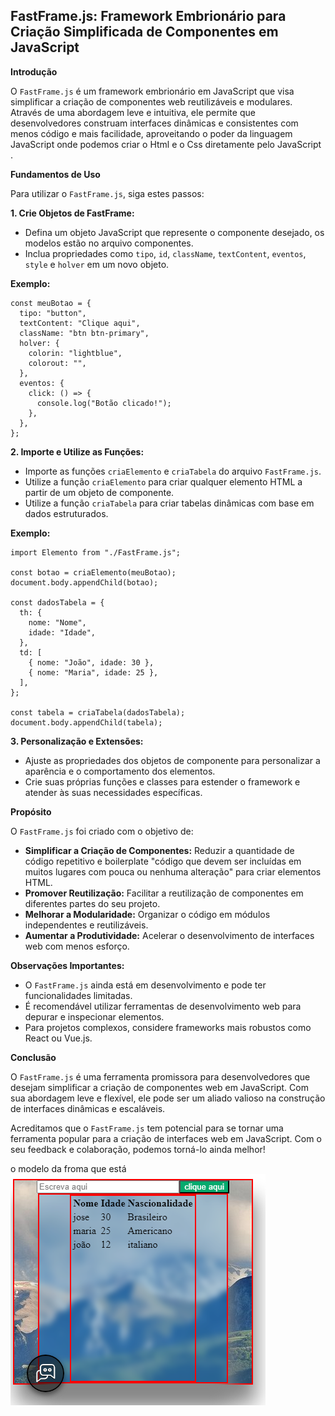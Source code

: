 
## FastFrame.js: Framework Embrionário para Criação Simplificada de Componentes em JavaScript

**Introdução**

O `FastFrame.js` é um framework embrionário em JavaScript que visa simplificar a criação de componentes web reutilizáveis e modulares. Através de uma abordagem leve e intuitiva, ele permite que desenvolvedores construam interfaces dinâmicas e consistentes com menos código e mais facilidade, aproveitando o poder da linguagem JavaScript onde podemos criar o Html e o Css diretamente pelo JavaScript .

**Fundamentos de Uso**

Para utilizar o `FastFrame.js`, siga estes passos:

**1. Crie Objetos de FastFrame:**

-   Defina um objeto JavaScript que represente o componente desejado, os modelos estão no arquivo componentes.
-   Inclua propriedades como `tipo`, `id`, `className`, `textContent`, `eventos`, `style` e `holver` em um novo objeto.

**Exemplo:**

```
const meuBotao = {
  tipo: "button",
  textContent: "Clique aqui",
  className: "btn btn-primary",
  holver: {
    colorin: "lightblue",
    colorout: "",
  },
  eventos: {
    click: () => {
      console.log("Botão clicado!");
    },
  },
};

```

**2. Importe e Utilize as Funções:**

-   Importe as funções `criaElemento` e `criaTabela` do arquivo `FastFrame.js`.
-   Utilize a função `criaElemento` para criar qualquer elemento HTML a partir de um objeto de componente.
-   Utilize a função `criaTabela` para criar tabelas dinâmicas com base em dados estruturados.

**Exemplo:**

```
import Elemento from "./FastFrame.js";

const botao = criaElemento(meuBotao);
document.body.appendChild(botao);

const dadosTabela = {
  th: {
    nome: "Nome",
    idade: "Idade",
  },
  td: [
    { nome: "João", idade: 30 },
    { nome: "Maria", idade: 25 },
  ],
};

const tabela = criaTabela(dadosTabela);
document.body.appendChild(tabela);

```

**3. Personalização e Extensões:**

-   Ajuste as propriedades dos objetos de componente para personalizar a aparência e o comportamento dos elementos.
-   Crie suas próprias funções e classes para estender o framework e atender às suas necessidades específicas.

**Propósito**

O `FastFrame.js` foi criado com o objetivo de:

-   **Simplificar a Criação de Componentes:** Reduzir a quantidade de código repetitivo e boilerplate "código que devem ser incluídas em muitos lugares com pouca ou nenhuma alteração" para criar elementos HTML.
-   **Promover Reutilização:** Facilitar a reutilização de componentes em diferentes partes do seu projeto.
-   **Melhorar a Modularidade:** Organizar o código em módulos independentes e reutilizáveis.
-   **Aumentar a Produtividade:** Acelerar o desenvolvimento de interfaces web com menos esforço.

**Observações Importantes:**

-   O `FastFrame.js` ainda está em desenvolvimento e pode ter funcionalidades limitadas.
-   É recomendável utilizar ferramentas de desenvolvimento web para depurar e inspecionar elementos.
-   Para projetos complexos, considere frameworks mais robustos como React ou Vue.js.

**Conclusão**

O `FastFrame.js` é uma ferramenta promissora para desenvolvedores que desejam simplificar a criação de componentes web em JavaScript. Com sua abordagem leve e flexível, ele pode ser um aliado valioso na construção de interfaces dinâmicas e escaláveis.


Acreditamos que o `FastFrame.js` tem potencial para se tornar uma ferramenta popular para a criação de interfaces web em JavaScript. Com o seu feedback e colaboração, podemos torná-lo ainda melhor!


o modelo da froma que está <img src='img/frame.PNG'>